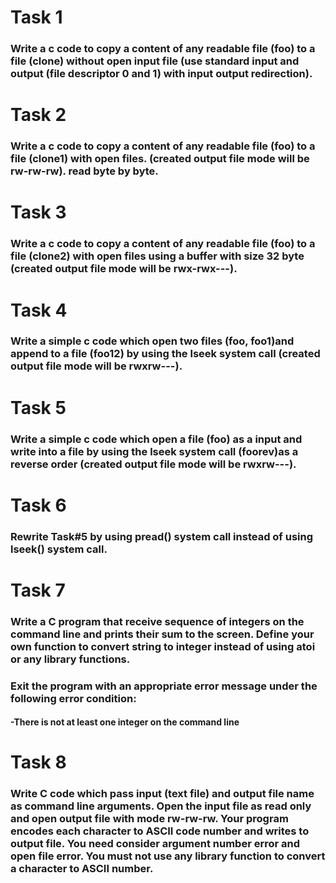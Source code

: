 # Task 1
### Write a c code to copy a content of any readable file (foo) to a file (clone) without open input file (use standard input and output (file descriptor 0 and 1) with input output redirection).
# Task 2
### Write a c code to copy a content of any readable file (foo) to a file (clone1) with open files. (created output file mode will be rw-rw-rw). read byte by byte.
# Task 3
### Write a c code to copy a content of any readable file (foo) to a file (clone2) with open files using a buffer with size 32 byte (created output file mode will be rwx-rwx---).
# Task 4
### Write a simple c code which open two files (foo, foo1)and append to a file (foo12) by using the lseek system call (created output file mode will be rwxrw---).
# Task 5
### Write a simple c code which open a file (foo) as a input and write into a file by using the lseek system call (foorev)as a reverse order (created output file mode will be rwxrw---).
# Task 6
### Rewrite Task#5 by using pread() system call instead of using lseek() system call.
# Task 7
### Write a C program that receive sequence of integers on the command line and prints their sum to the screen. Define your own function to convert string to integer instead of using atoi or any library functions. 
### Exit the program with an appropriate error message under the following error condition: 
#### -There is not at least one integer on the command line
# Task 8
### Write C code which pass input (text file) and output file name as command line arguments. Open the input file as read only and open output file with mode rw-rw-rw. Your program encodes each character to ASCII code number and writes to output file. You need consider argument number error and open file error. You must not use any library function to convert a character to ASCII number.

